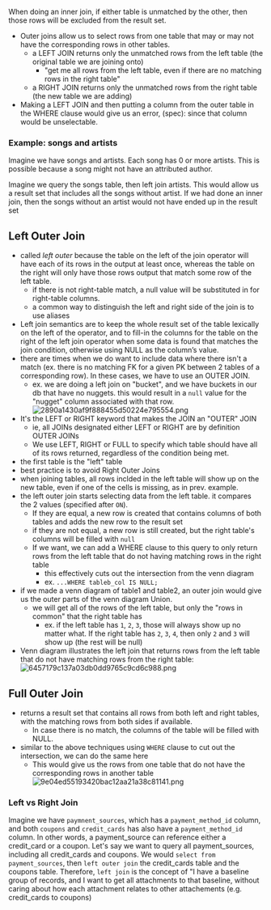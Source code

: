 
When doing an inner join, if either table is unmatched by the other, then those rows will be excluded from the result set.
- Outer joins allow us to select rows from one table that may or may not have the corresponding rows in other tables.
	- a LEFT JOIN returns only the unmatched rows from the left table (the original table we are joining onto)
		- "get me all rows from the left table, even if there are no matching rows in the right table"
	- a RIGHT JOIN returns only the unmatched rows from the right table (the new table we are adding)
- Making a LEFT JOIN and then putting a column from the outer table in the WHERE clause would give us an error, (spec): since that column would be unselectable.

### Example: songs and artists
Imagine we have songs and artists. Each song has 0 or more artists. This is possible because a song might not have an attributed author.

Imagine we query the songs table, then left join artists. This would allow us a result set that includes all the songs without artist. If we had done an inner join, then the songs without an artist would not have ended up in the result set

## Left Outer Join
- called *left outer* because the table on the left of the join operator will have each of its rows in the output at least once, whereas the table on the right will only have those rows output that match some row of the left table.
	- if there is not right-table match, a null value will be substituted in for right-table columns.
	- a common way to distinguish the left and right side of the join is to use aliases
- Left join semantics are to keep the whole result set of the table lexically on the left of the operator, and to fill-in the columns for the table on the right of the left join operator when some data is found that matches the join condition, otherwise using NULL as the column’s value.
- there are times when we do want to include data where there isn't a match (ex. there is no matching FK for a given PK between 2 tables of a corresponding row). In these cases, we have to use an OUTER JOIN.
	- ex. we are doing a left join on "bucket", and we have buckets in our db that have no nuggets. this would result in a `null` value for the "nugget" column associated with that row.
	![2890a1430af9f888455d50224e795554.png](:/2af5c67cf5fb4b898d5323ce1cb0849b)
- It's the LEFT or RIGHT keyword that makes the JOIN an "OUTER" JOIN
	- ie, all JOINs designated either LEFT or RIGHT are by definition OUTER JOINs
	- We use LEFT, RIGHT or FULL to specify which table should have all of its rows returned, regardless of the condition being met.
- the first table is the "left" table
- best practice is to avoid Right Outer Joins
- when joining tables, all rows inclded in the left table will show up on the new table, even if one of the cells is missing, as in prev. example.
- the left outer join starts selecting data from the left table. it compares the 2 values (specified after `ON`).
	- If they are equal, a new row is created that contains columns of both tables and adds the new row to the result set
	- if they are not equal, a new row is still created, but the right table's columns will be filled with `null`
	- If we want, we can add a WHERE clause to this query to only return rows from the left table that do not having matching rows in the right table
		- this effectively cuts out the intersection from the venn diagram
		- ex. `...WHERE tableb_col IS NULL;`
- if we made a venn diagram of table1 and table2, an outer join would give us the outer parts of the venn diagram Union.
	- we will get all of the rows of the left table, but only the "rows in common" that the right table has
		- ex. if the left table has `1`, `2`, `3`, those will always show up no matter what. If the right table has `2`, `3`, `4`, then only `2` and `3` will show up (the rest will be null)
- Venn diagram illustrates the left join that returns rows from the left table that do not have matching rows from the right table:
![6457179c137a03db0dd9765c9cd6c988.png](:/69d6642385194490a8d62f93f8cf1bdb)

## Full Outer Join
- returns a result set that contains all rows from both left and right tables, with the matching rows from both sides if available.
	- In case there is no match, the columns of the table will be filled with NULL.
- similar to the above techniques using `WHERE` clause to cut out the intersection, we can do the same here
	- This would give us the rows from one table that do not have the corresponding rows in another table
![9e04ed55193420bac12aa21a38c81141.png](:/56dbccd24a6d449fa4d6ba8a0427d96a)

### Left vs Right Join
Imagine we have `paymnent_sources`, which has a `payment_method_id` column, and both `coupons` and `credit_cards` has also have a `payment_method_id` column. In other words, a payment_source can reference either a credit_card or a coupon. Let's say we want to query all payment_sources, including all credit_cards and coupons. We would `select from payment_sources`, then `left outer join` the credit_cards table and the coupons table. Therefore, `left join` is the concept of "I have a baseline group of records, and I want to get all attachments to that baseline, without caring about how each attachment relates to other attachements (e.g. credit_cards to coupons)
